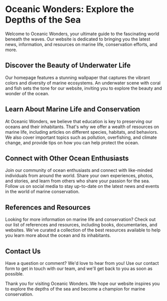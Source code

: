 <!--font:Inter-->

# Oceanic Wonders: Explore the Depths of the Sea

Welcome to Oceanic Wonders, your ultimate guide to the fascinating world beneath the waves. Our website is dedicated to bringing you the latest news, information, and resources on marine life, conservation efforts, and more.

## Discover the Beauty of Underwater Life

Our homepage features a stunning wallpaper that captures the vibrant colors and diversity of marine ecosystems. An underwater scene with coral and fish sets the tone for our website, inviting you to explore the beauty and wonder of the ocean.

## Learn About Marine Life and Conservation

At Oceanic Wonders, we believe that education is key to preserving our oceans and their inhabitants. That's why we offer a wealth of resources on marine life, including articles on different species, habitats, and behaviors. We also cover important topics such as pollution, overfishing, and climate change, and provide tips on how you can help protect the ocean.

## Connect with Other Ocean Enthusiasts

Join our community of ocean enthusiasts and connect with like-minded individuals from around the world. Share your own experiences, photos, and stories, and learn from others who share your passion for the sea. Follow us on social media to stay up-to-date on the latest news and events in the world of marine conservation.

## References and Resources

Looking for more information on marine life and conservation? Check out our list of references and resources, including books, documentaries, and websites. We've curated a collection of the best resources available to help you learn more about the ocean and its inhabitants.

## Contact Us

Have a question or comment? We'd love to hear from you! Use our contact form to get in touch with our team, and we'll get back to you as soon as possible.

Thank you for visiting Oceanic Wonders. We hope our website inspires you to explore the depths of the sea and become a champion for marine conservation.

<!--

Write me content for website with wallpaper which alt text is:

"An underwater scene with coral and fish"

The name/title of the page should not be 1:1 copy of the alt text but rather a real content of the website which is using this wallpaper.

- Use markdown format 
- Start with heading
- Heading should be short and concise
- The content should look like a real website 
- The website should not be about the wallpaper, wallpaper is just a related background
- Heading should be contain work "wallpaper" or "background"
- Include real sections like references, contact, user stories, etc. use things relevant to the page purpose.
- Feel free to use structure like headings, bullets, numbering, blockquotes, paragraphs, horizontal lines, etc.
- You can use formatting like bold or _italic_
- You can include UTF-8 emojis
- Links should be only #hash anchors (and you can refer to the document itself)
- Do not include images


---


# Oceanic Wonders: Explore the Depths of the Sea

Welcome to Oceanic Wonders, your ultimate guide to the fascinating world beneath the waves. Our website is dedicated to bringing you the latest news, information, and resources on marine life, conservation efforts, and more.

## Discover the Beauty of Underwater Life

Our homepage features a stunning wallpaper that captures the vibrant colors and diversity of marine ecosystems. An underwater scene with coral and fish sets the tone for our website, inviting you to explore the beauty and wonder of the ocean.

## Learn About Marine Life and Conservation

At Oceanic Wonders, we believe that education is key to preserving our oceans and their inhabitants. That's why we offer a wealth of resources on marine life, including articles on different species, habitats, and behaviors. We also cover important topics such as pollution, overfishing, and climate change, and provide tips on how you can help protect the ocean.

## Connect with Other Ocean Enthusiasts

Join our community of ocean enthusiasts and connect with like-minded individuals from around the world. Share your own experiences, photos, and stories, and learn from others who share your passion for the sea. Follow us on social media to stay up-to-date on the latest news and events in the world of marine conservation.

## References and Resources

Looking for more information on marine life and conservation? Check out our list of references and resources, including books, documentaries, and websites. We've curated a collection of the best resources available to help you learn more about the ocean and its inhabitants.

## Contact Us

Have a question or comment? We'd love to hear from you! Use our contact form to get in touch with our team, and we'll get back to you as soon as possible.

Thank you for visiting Oceanic Wonders. We hope our website inspires you to explore the depths of the sea and become a champion for marine conservation.

-->
